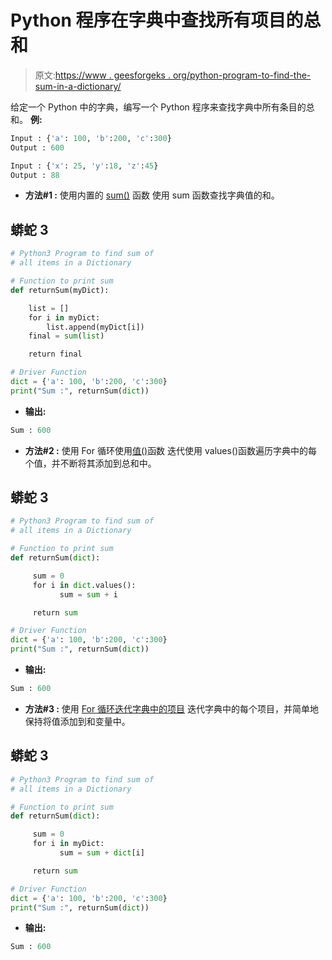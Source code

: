 # Python 程序在字典中查找所有项目的总和

> 原文:[https://www . geesforgeks . org/python-program-to-find-the-sum-in-a-dictionary/](https://www.geeksforgeeks.org/python-program-to-find-the-sum-of-all-items-in-a-dictionary/)

给定一个 Python 中的字典，编写一个 Python 程序来查找字典中所有条目的总和。
**例:**

```py
Input : {'a': 100, 'b':200, 'c':300}
Output : 600

Input : {'x': 25, 'y':18, 'z':45}
Output : 88
```

*   **方法#1 :** 使用内置的 [sum()](https://www.geeksforgeeks.org/sum-function-python/) 函数
    使用 sum 函数查找字典值的和。

## 蟒蛇 3

```py
# Python3 Program to find sum of
# all items in a Dictionary

# Function to print sum
def returnSum(myDict):

    list = []
    for i in myDict:
        list.append(myDict[i])
    final = sum(list)

    return final

# Driver Function
dict = {'a': 100, 'b':200, 'c':300}
print("Sum :", returnSum(dict))
```

*   **输出:**

```py
Sum : 600
```

*   **方法#2 :** 使用 For 循环使用[值()](https://www.geeksforgeeks.org/python-dictionary-values/)函数
    迭代使用 values()函数遍历字典中的每个值，并不断将其添加到总和中。

## 蟒蛇 3

```py
# Python3 Program to find sum of
# all items in a Dictionary

# Function to print sum
def returnSum(dict):

     sum = 0
     for i in dict.values():
           sum = sum + i

     return sum

# Driver Function
dict = {'a': 100, 'b':200, 'c':300}
print("Sum :", returnSum(dict))
```

*   **输出:**

```py
Sum : 600
```

*   **方法#3 :** 使用 [For 循环迭代字典中的项目](https://www.geeksforgeeks.org/looping-techniques-python/)
    迭代字典中的每个项目，并简单地保持将值添加到和变量中。

## 蟒蛇 3

```py
# Python3 Program to find sum of
# all items in a Dictionary

# Function to print sum
def returnSum(dict):

     sum = 0
     for i in myDict:
           sum = sum + dict[i]

     return sum

# Driver Function
dict = {'a': 100, 'b':200, 'c':300}
print("Sum :", returnSum(dict))
```

*   **输出:**

```py
Sum : 600
```